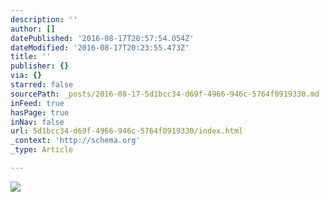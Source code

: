 ```yaml
---
description: ''
author: []
datePublished: '2016-08-17T20:57:54.054Z'
dateModified: '2016-08-17T20:23:55.473Z'
title: ''
publisher: {}
via: {}
starred: false
sourcePath: _posts/2016-08-17-5d1bcc34-d69f-4966-946c-5764f0919330.md
inFeed: true
hasPage: true
inNav: false
url: 5d1bcc34-d69f-4966-946c-5764f0919330/index.html
_context: 'http://schema.org'
_type: Article

---
```

![](https://the-grid-user-content.s3-us-west-2.amazonaws.com/1d64554f-cf1c-4258-b5b0-120d2ebcd994.jpg)